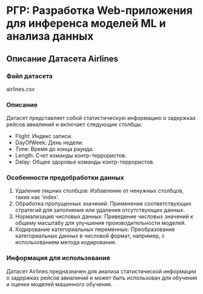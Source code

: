 # РГР: Разработка Web-приложения для инференса моделей ML и анализа данных

## Описание Датасета Airlines

### Файл датасета
airlines.csv

### Описание
Датасет представляет собой статистическую информацию о задержках рейсов авиалиний и включает следующие столбцы:

- Flight: Индекс записи.
- DayOfWeek: День недели.
- Time: Время до конца раунда.
- Length: Счет команды контр-террористов.
- Delay: Общее здоровье команды контр-террористов.

### Особенности предобработки данных
1. Удаление лишних столбцов: Избавление от ненужных столбцов, таких как 'index'.
2. Обработка пропущенных значений: Применение соответствующих стратегий для заполнения или удаления отсутствующих данных.
3. Нормализация числовых данных: Приведение числовых значений к общему масштабу для улучшения производительности моделей.
4. Кодирование категориальных переменных: Преобразование категориальных данных в числовой формат, например, с использованием метода кодирования.

### Информация для использования
Датасет Airlines предназначен для анализа статистической информации о задержках рейсов авиалиний и может быть использован для обучения и оценки моделей машинного обучения.

